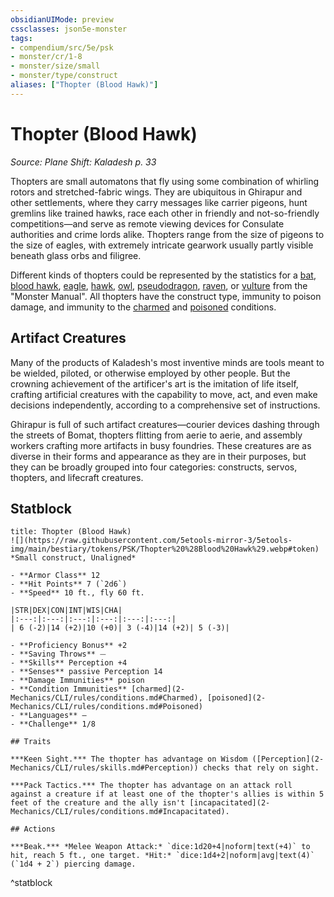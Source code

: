 ```yaml
---
obsidianUIMode: preview
cssclasses: json5e-monster
tags:
- compendium/src/5e/psk
- monster/cr/1-8
- monster/size/small
- monster/type/construct
aliases: ["Thopter (Blood Hawk)"]
---
```

# Thopter (Blood Hawk)
*Source: Plane Shift: Kaladesh p. 33*  

Thopters are small automatons that fly using some combination of whirling rotors and stretched-fabric wings. They are ubiquitous in Ghirapur and other settlements, where they carry messages like carrier pigeons, hunt gremlins like trained hawks, race each other in friendly and not-so-friendly competitions—and serve as remote viewing devices for Consulate authorities and crime lords alike. Thopters range from the size of pigeons to the size of eagles, with extremely intricate gearwork usually partly visible beneath glass orbs and filigree.

Different kinds of thopters could be represented by the statistics for a [bat](2-Mechanics/CLI/bestiary/beast/bat.md), [blood hawk](2-Mechanics/CLI/bestiary/beast/blood-hawk.md), [eagle](2-Mechanics/CLI/bestiary/beast/eagle.md), [hawk](2-Mechanics/CLI/bestiary/beast/hawk.md), [owl](2-Mechanics/CLI/bestiary/beast/owl.md), [pseudodragon](2-Mechanics/CLI/bestiary/dragon/pseudodragon.md), [raven](2-Mechanics/CLI/bestiary/beast/raven.md), or [vulture](2-Mechanics/CLI/bestiary/beast/vulture.md) from the "Monster Manual". All thopters have the construct type, immunity to poison damage, and immunity to the [charmed](2-Mechanics/CLI/rules/conditions.md#Charmed) and [poisoned](2-Mechanics/CLI/rules/conditions.md#Poisoned) conditions.

## Artifact Creatures

Many of the products of Kaladesh's most inventive minds are tools meant to be wielded, piloted, or otherwise employed by other people. But the crowning achievement of the artificer's art is the imitation of life itself, crafting artificial creatures with the capability to move, act, and even make decisions independently, according to a comprehensive set of instructions.

Ghirapur is full of such artifact creatures—courier devices dashing through the streets of Bomat, thopters flitting from aerie to aerie, and assembly workers crafting more artifacts in busy foundries. These creatures are as diverse in their forms and appearance as they are in their purposes, but they can be broadly grouped into four categories: constructs, servos, thopters, and lifecraft creatures.

## Statblock

```ad-statblock
title: Thopter (Blood Hawk)
![](https://raw.githubusercontent.com/5etools-mirror-3/5etools-img/main/bestiary/tokens/PSK/Thopter%20%28Blood%20Hawk%29.webp#token)
*Small construct, Unaligned*

- **Armor Class** 12
- **Hit Points** 7 (`2d6`)
- **Speed** 10 ft., fly 60 ft.

|STR|DEX|CON|INT|WIS|CHA|
|:---:|:---:|:---:|:---:|:---:|:---:|
| 6 (-2)|14 (+2)|10 (+0)| 3 (-4)|14 (+2)| 5 (-3)|

- **Proficiency Bonus** +2
- **Saving Throws** ⏤
- **Skills** Perception +4
- **Senses** passive Perception 14
- **Damage Immunities** poison
- **Condition Immunities** [charmed](2-Mechanics/CLI/rules/conditions.md#Charmed), [poisoned](2-Mechanics/CLI/rules/conditions.md#Poisoned)
- **Languages** —
- **Challenge** 1/8

## Traits

***Keen Sight.*** The thopter has advantage on Wisdom ([Perception](2-Mechanics/CLI/rules/skills.md#Perception)) checks that rely on sight.

***Pack Tactics.*** The thopter has advantage on an attack roll against a creature if at least one of the thopter's allies is within 5 feet of the creature and the ally isn't [incapacitated](2-Mechanics/CLI/rules/conditions.md#Incapacitated).

## Actions

***Beak.*** *Melee Weapon Attack:* `dice:1d20+4|noform|text(+4)` to hit, reach 5 ft., one target. *Hit:* `dice:1d4+2|noform|avg|text(4)` (`1d4 + 2`) piercing damage.
```
^statblock